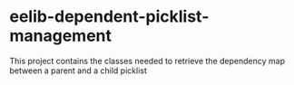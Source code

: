 # eelib-dependent-picklist-management
This project contains the classes needed to retrieve the dependency map between a parent and a child picklist
